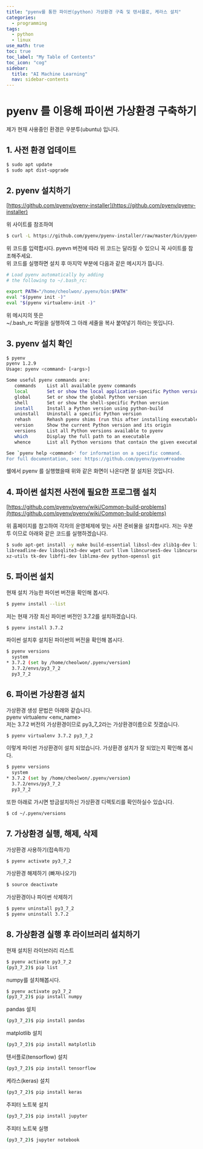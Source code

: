 ```yaml
---
title: "pyenv를 통한 파이썬(python) 가상환경 구축 및 텐서플로, 케라스 설치" 
categories:
  - programming
tags:
  - python
  - linux
use_math: true
toc: true
toc_label: "My Table of Contents"
toc_icon: "cog"
sidebar:
  title: "AI Machine Learning"
  nav: sidebar-contents
---
```


# pyenv 를 이용해 파이썬 가상환경 구축하기 

제가 현재 사용중인 환경은 우분투(ubuntu) 입니다.

## 1. 사전 환경 업데이트

```bash
$ sudo apt update
$ sudo apt dist-upgrade
```

## 2. pyenv 설치하기

[https://github.com/pyenv/pyenv-installer](https://github.com/pyenv/pyenv-installer)

위 사이트를 참조하여

```bash
$ curl -L https://github.com/pyenv/pyenv-installer/raw/master/bin/pyenv-installer | bash
```
위 코드를 입력합시다. pyevn 버전에 따라 위 코드는 달라질 수 있으니 꼭 사이트를 참조해주세요. <br />
위 코드를 실행하면 설치 후 마지막 부분에 다음과 같은 메시지가 뜹니다.

```bash
# Load pyenv automatically by adding
# the following to ~/.bash_rc:

export PATH="/home/cheolwon/.pyenv/bin:$PATH"
eval "$(pyenv init -)"
eval "$(pyenv virtualenv-init -)"
```
위 메시지의 뜻은<br />
~/.bash_rc 파일을 실행하여 그 아래 세줄을 복사 붙여넣기 하라는 뜻입니다. 

## 3. pyenv 설치 확인

```bash
$ pyenv
pyenv 1.2.9
Usage: pyenv <command> [<args>]

Some useful pyenv commands are:
   commands    List all available pyenv commands
   local       Set or show the local application-specific Python version
   global      Set or show the global Python version
   shell       Set or show the shell-specific Python version
   install     Install a Python version using python-build
   uninstall   Uninstall a specific Python version
   rehash      Rehash pyenv shims (run this after installing executables)
   version     Show the current Python version and its origin
   versions    List all Python versions available to pyenv
   which       Display the full path to an executable
   whence      List all Python versions that contain the given executable

See `pyenv help <command>' for information on a specific command.
For full documentation, see: https://github.com/pyenv/pyenv#readme

```
쉘에서 pyenv 를 실행했을때 위와 같은 화면이 나온다면 잘 설치된 것입니다.

## 4. 파이썬 설치전 사전에 필요한 프로그램 설치

[https://github.com/pyenv/pyenv/wiki/Common-build-problems](https://github.com/pyenv/pyenv/wiki/Common-build-problems)

위 홈페이지를 참고하여 각자의 운영체제에 맞는 사전 준비물을 설치합시다. 
저는 우분투 이므로 아래와 같은 코드를 실행하겠습니다.

```bash
$ sudo apt-get install -y make build-essential libssl-dev zlib1g-dev libbz2-dev \
libreadline-dev libsqlite3-dev wget curl llvm libncurses5-dev libncursesw5-dev \
xz-utils tk-dev libffi-dev liblzma-dev python-openssl git
```

## 5. 파이썬 설치

현재 설치 가능한 파이썬 버전을 확인해 봅시다.

```bash
$ pyenv install --list
```

저는 현재 가장 최신 파이썬 버전인 3.7.2를 설치하겠습니다.

```bash
$ pyenv install 3.7.2
```

파이썬 설치후 설치된 파이썬의 버전을 확인해 봅시다.

```bash
$ pyenv versions
  system
* 3.7.2 (set by /home/cheolwon/.pyenv/version)
  3.7.2/envs/py3_7_2
  py3_7_2
```

## 6. 파이썬 가상환경 설치

가상환경 생성 문법은 아래와 같습니다. <br />
pyenv virtualenv <version> <env_name>
<br />
저는 3.7.2 버전의 가상환경이므로 py3_7_2라는 가상환경이름으로 짓겠습니다.

```bash
$ pyenv virtualenv 3.7.2 py3_7_2
```
이렇게 파이썬 가상환경이 설치 되었습니다. 
가상환경 설치가 잘 되었는지 확인해 봅시다.

```bash
$ pyenv versions
  system
* 3.7.2 (set by /home/cheolwon/.pyenv/version)
  3.7.2/envs/py3_7_2
  py3_7_2
```
또한 아래로 가시면 방금설치하신 가상환경 디렉토리를 확인하실수 있습니다.

```bash
$ cd ~/.pyenv/versions
```


## 7. 가상환경 실행, 해제, 삭제

가상환경 사용하기(접속하기)

```bash
$ pyenv activate py3_7_2
```

가상환경 해제하기 (빠져나오기)
```bash
$ source deactivate
```

가상환경이나 파이썬 삭제하기
```bash
$ pyenv uninstall py3_7_2
$ pyenv uninstall 3.7.2
```

## 8. 가상환경 실행 후 라이브러리 설치하기


현재 설치된 라이브러리 리스트

```bash
$ pyenv activate py3_7_2
(py3_7_2)$ pip list
```


numpy를 설치해봅시다.

```bash
$ pyenv activate py3_7_2
(py3_7_2)$ pip install numpy
```

pandas 설치
```bash
(py3_7_2)$ pip install pandas
```

matplotlib 설치
```bash
(py3_7_2)$ pip install matplotlib
```

텐서플로(tensorflow) 설치
```bash
(py3_7_2)$ pip install tensorflow
```

케라스(keras) 설치
```bash
(py3_7_2)$ pip install keras
```

주피터 노트북 설치
```bash
(py3_7_2)$ pip install jupyter
```

주피터 노트북 실행
```bash
(py3_7_2)$ jupyter notebook
```
